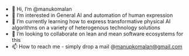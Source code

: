 - 👋 Hi, I’m @manukomalan
- 👀 I’m interested in General AI and automation of human expression 
- 🌱 I’m currently learning how to express transformative physical AI algorithms on a variety of heterogenous technology solutions
- 💞️ I’m looking to collaborate on lean and mean software ecosystems for this
- 📫 How to reach me - simply drop a mail @manupkomalan@gmail.com

<!---
manukomalan/manukomalan is a ✨ special ✨ repository because its `README.md` (this file) appears on your GitHub profile.
You can click the Preview link to take a look at your changes.
--->

